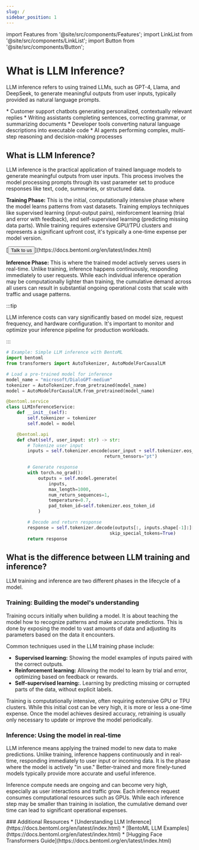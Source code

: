 ```yaml
---
slug: /
sidebar_position: 1
---
```


import Features from '@site/src/components/Features';
import LinkList from '@site/src/components/LinkList';
import Button from '@site/src/components/Button';

# What is LLM Inference?

LLM inference refers to using trained LLMs, such as GPT-4, Llama, and DeepSeek, to generate meaningful outputs from user inputs, typically provided as natural language prompts.

<Features>
  * Customer support chatbots generating personalized, contextually relevant replies
  * Writing assistants completing sentences, correcting grammar, or summarizing documents
  * Developer tools converting natural language descriptions into executable code
  * AI agents performing complex, multi-step reasoning and decision-making processes
</Features>

## What is LLM Inference?

LLM inference is the practical application of trained language models to generate meaningful outputs from user inputs. This process involves the model processing prompts through its vast parameter set to produce responses like text, code, summaries, or structured data.

**Training Phase:** This is the initial, computationally intensive phase where the model learns patterns from vast datasets. Training employs techniques like supervised learning (input-output pairs), reinforcement learning (trial and error with feedback), and self-supervised learning (predicting missing data parts). While training requires extensive GPU/TPU clusters and represents a significant upfront cost, it's typically a one-time expense per model version.

<div style={{ margin: '3rem 0' }}>
[<Button>Talk to us</Button>](https://docs.bentoml.org/en/latest/index.html)
</div>

**Inference Phase:** This is where the trained model actively serves users in real-time. Unlike training, inference happens continuously, responding immediately to user requests. While each individual inference operation may be computationally lighter than training, the cumulative demand across all users can result in substantial ongoing operational costs that scale with traffic and usage patterns.

:::tip

LLM inference costs can vary significantly based on model size, request frequency, and hardware configuration. It's important to monitor and optimize your inference pipeline for production workloads.

:::

```python
# Example: Simple LLM inference with BentoML
import bentoml
from transformers import AutoTokenizer, AutoModelForCausalLM

# Load a pre-trained model for inference
model_name = "microsoft/DialoGPT-medium"
tokenizer = AutoTokenizer.from_pretrained(model_name)
model = AutoModelForCausalLM.from_pretrained(model_name)

@bentoml.service
class LLMInferenceService:
    def __init__(self):
        self.tokenizer = tokenizer
        self.model = model

    @bentoml.api
    def chat(self, user_input: str) -> str:
        # Tokenize user input
        inputs = self.tokenizer.encode(user_input + self.tokenizer.eos_token,
                                     return_tensors="pt")

        # Generate response
        with torch.no_grad():
            outputs = self.model.generate(
                inputs,
                max_length=1000,
                num_return_sequences=1,
                temperature=0.7,
                pad_token_id=self.tokenizer.eos_token_id
            )

        # Decode and return response
        response = self.tokenizer.decode(outputs[:, inputs.shape[-1]:][0],
                                       skip_special_tokens=True)
        return response
```

## What is the difference between LLM training and inference?

LLM training and inference are two different phases in the lifecycle of a model.

### Training: Building the model's understanding

Training occurs initially when building a model. It is about teaching the model how to recognize patterns and make accurate predictions. This is done by exposing the model to vast amounts of data and adjusting its parameters based on the data it encounters.

Common techniques used in the LLM training phase include:

- **Supervised learning:** Showing the model examples of inputs paired with the correct outputs.
- **Reinforcement learning:** Allowing the model to learn by trial and error, optimizing based on feedback or rewards.
- **Self-supervised learning:**. Learning by predicting missing or corrupted parts of the data, without explicit labels.

Training is computationally intensive, often requiring extensive GPU or TPU clusters. While this initial cost can be very high, it is more or less a one-time expense. Once the model achieves desired accuracy, retraining is usually only necessary to update or improve the model periodically.

### Inference: Using the model in real-time

LLM inference means applying the trained model to new data to make predictions. Unlike training, inference happens continuously and in real-time, responding immediately to user input or incoming data. It is the phase where the model is actively "in use." Better-trained and more finely-tuned models typically provide more accurate and useful inference.

Inference compute needs are ongoing and can become very high, especially as user interactions and traffic grow. Each inference request consumes computational resources such as GPUs. While each inference step may be smaller than training in isolation, the cumulative demand over time can lead to significant operational expenses.

<LinkList>
  ### Additional Resources
  * [Understanding LLM Inference](https://docs.bentoml.org/en/latest/index.html)
  * [BentoML LLM Examples](https://docs.bentoml.org/en/latest/index.html)
  * [Hugging Face Transformers Guide](https://docs.bentoml.org/en/latest/index.html)
</LinkList>
